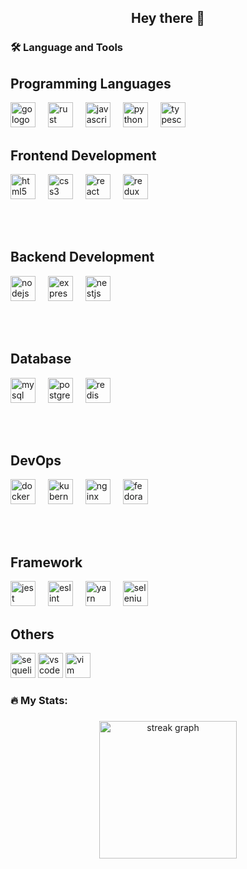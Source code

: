 ### 

<h2 align="center">Hey there 👋</h2>

<h3 align="left">🛠 Language and Tools</h3>

###

<div align="left">
<h2>Programming Languages</h2>
<img src="https://cdn.jsdelivr.net/gh/devicons/devicon/icons/go/go-original.svg" height="40" alt="go logo" />
<img width="12" />
<img src="https://cdn.jsdelivr.net/gh/devicons/devicon/icons/rust/rust-original.svg" height="40" alt="rust logo" />
<img width="12" />
<img src="https://cdn.jsdelivr.net/gh/devicons/devicon/icons/javascript/javascript-original.svg" height="40" alt="javascript logo" />
<img width="12" />
<img src="https://cdn.jsdelivr.net/gh/devicons/devicon/icons/python/python-original.svg" height="40" alt="python logo" />
<img width="12" />
    <img src="https://cdn.jsdelivr.net/gh/devicons/devicon/icons/typescript/typescript-original.svg" height="40"
            alt="typescript logo" />
    

<h2>Frontend Development</h2>
<img src="https://cdn.jsdelivr.net/gh/devicons/devicon/icons/html5/html5-original.svg" height="40" alt="html5 logo" />
<img width="12" />
<img src="https://cdn.jsdelivr.net/gh/devicons/devicon/icons/css3/css3-original.svg" height="40" alt="css3 logo" />
<img width="12" />
<img src="https://cdn.jsdelivr.net/gh/devicons/devicon/icons/react/react-original.svg" height="40" alt="react logo" />
<img width="12" />
<img src="https://cdn.jsdelivr.net/gh/devicons/devicon/icons/redux/redux-original.svg" height="40" alt="redux logo" />

<br><br>
<h2>Backend Development</h2>
<img src="https://cdn.jsdelivr.net/gh/devicons/devicon/icons/nodejs/nodejs-original.svg" height="40" alt="nodejs logo" />
<img width="12" />
<img src="https://cdn.jsdelivr.net/gh/devicons/devicon/icons/express/express-original.svg" height="40" alt="express logo" />
<img width="12" />
<img src="https://cdn.jsdelivr.net/gh/devicons/devicon/icons/nestjs/nestjs-original.svg" height="40" alt="nestjs logo" />

<br><br>


<h2>Database</h2>
<img src="https://cdn.jsdelivr.net/gh/devicons/devicon/icons/mysql/mysql-original.svg" height="40" alt="mysql logo" />
<img width="12" />
<img src="https://cdn.jsdelivr.net/gh/devicons/devicon/icons/postgresql/postgresql-original.svg" height="40" alt="postgresql logo" />
<img width="12" />
<img src="https://cdn.jsdelivr.net/gh/devicons/devicon/icons/redis/redis-original.svg" height="40" alt="redis logo" />

<br><br>


<h2>DevOps</h2>
<img src="https://cdn.jsdelivr.net/gh/devicons/devicon/icons/docker/docker-original.svg" height="40" alt="docker logo" />
<img width="12" />
<img src="https://cdn.jsdelivr.net/gh/devicons/devicon/icons/kubernetes/kubernetes-plain.svg" height="40" alt="kubernetes logo" />
<img width="12" />
<img src="https://cdn.jsdelivr.net/gh/devicons/devicon/icons/nginx/nginx-original.svg" height="40" alt="nginx logo" />
<img width="12" />
<img src="https://cdn.jsdelivr.net/gh/devicons/devicon/icons/fedora/fedora-original.svg" height="40" alt="fedora logo" />

<br><br>
<h2>Framework</h2>
<img src="https://cdn.jsdelivr.net/gh/devicons/devicon/icons/jest/jest-plain.svg" height="40" alt="jest logo" />
<img width="12" />
<img src="https://cdn.jsdelivr.net/gh/devicons/devicon/icons/eslint/eslint-original.svg" height="40" alt="eslint logo" />
<img width="12" />
<img src="https://cdn.jsdelivr.net/gh/devicons/devicon/icons/yarn/yarn-original.svg" height="40" alt="yarn logo" />
<img width="12" />
<img src="https://cdn.jsdelivr.net/gh/devicons/devicon/icons/selenium/selenium-original.svg" height="40" alt="selenium logo" />

<h2>Others</h2>
<img src="https://cdn.jsdelivr.net/gh/devicons/devicon/icons/sequelize/sequelize-original.svg" height="40" alt="sequelize logo" />
<img src="https://cdn.jsdelivr.net/gh/devicons/devicon/icons/vscode/vscode-original.svg" height="40" alt="vscode logo" />
<img src="https://cdn.jsdelivr.net/gh/devicons/devicon/icons/vim/vim-original.svg" height="40" alt="vim logo" />
</div>


###

<h3 align="left">🔥   My Stats:</h3>

###

<div align="center">
  <img src="https://streak-stats.demolab.com?user=huuloc2026&locale=en&mode=daily&theme=dark&hide_border=false&border_radius=5&order=3" height="220" alt="streak graph"  />
</div>
